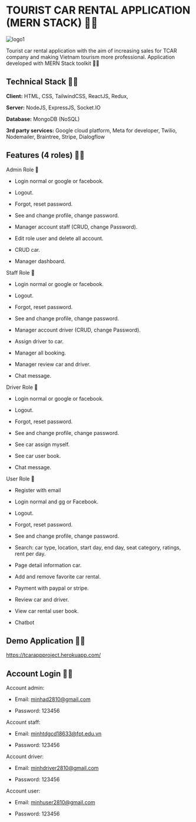 
# TOURIST CAR RENTAL APPLICATION (MERN STACK) 🚀🚀


![logo1](https://user-images.githubusercontent.com/86513245/168514697-6786bfc8-580f-4e70-a068-babd59ae3734.png)

Tourist car rental application with the aim of increasing sales for TCAR company and making Vietnam tourism more professional. Application developed with MERN Stack toolkit 🤣🤣


## Technical Stack 🤣🤣

**Client:** HTML, CSS, TailwindCSS, ReactJS, Redux, 

**Server:** NodeJS, ExpressJS, Socket.IO

**Database:** MongoDB (NoSQL)

**3rd party services:** Google cloud platform, Meta for developer, Twilio, Nodemailer, Braintree, Stripe, Dialogflow


## Features (4 roles) 🤣🤣

Admin Role 👲

- Login normal or google or facebook.

- Logout.

- Forgot, reset password.

- See and change profile, change password.

- Manager account staff (CRUD, change Password).

- Edit role user and delete all account.

- CRUD car.

- Manager dashboard.

Staff Role 👲

- Login normal or google or facebook.

- Logout.

- Forgot, reset password.

- See and change profile, change password.

- Manager account driver (CRUD, change Password).

- Assign driver to car.

- Manager all booking.

- Manager review car and driver.

- Chat message.

Driver Role 👲

- Login normal or google or facebook.

- Logout.

- Forgot, reset password.

- See and change profile, change password.

- See car assign myself.

- See car user book.

- Chat message.

User Role 👲

- Register with email

- Login normal and gg or Facebook.

- Logout.

- Forgot, reset password.

- See and change profile, change password.

- Search: car type, location, start day, end day, seat category, ratings, rent per day.

- Page detail information car.

- Add and remove favorite car rental.

- Payment with paypal or stripe.

- Review car and driver.

- View car rental user book.

- Chatbot


## Demo Application 🤣🤣

https://tcarappproject.herokuapp.com/


## Account Login 🤣🤣

Account admin:

- Email: minhad2810@gmail.com

- Password: 123456

Account staff:

- Email: minhtdgcd18633@fpt.edu.vn

- Password: 123456

Account driver:

- Email: minhdriver2810@gmail.com

- Password: 123456

Account user:

- Email: minhuser2810@gmail.com

- Password: 123456
